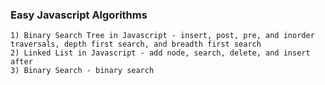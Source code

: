 ### Easy Javascript Algorithms

	1) Binary Search Tree in Javascript - insert, post, pre, and inorder traversals, depth first search, and breadth first search
	2) Linked List in Javascript - add node, search, delete, and insert after
	3) Binary Search - binary search
